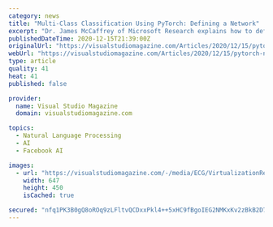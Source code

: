```yaml
---
category: news
title: "Multi-Class Classification Using PyTorch: Defining a Network"
excerpt: "Dr. James McCaffrey of Microsoft Research explains how to define a network in installment No. 2 of his four-part series that will present a complete end-to-end production-quality example of multi-class classification using a PyTorch neural network."
publishedDateTime: 2020-12-15T21:39:00Z
originalUrl: "https://visualstudiomagazine.com/Articles/2020/12/15/pytorch-network.aspx?p=1"
webUrl: "https://visualstudiomagazine.com/Articles/2020/12/15/pytorch-network.aspx?p=1"
type: article
quality: 41
heat: 41
published: false

provider:
  name: Visual Studio Magazine
  domain: visualstudiomagazine.com

topics:
  - Natural Language Processing
  - AI
  - Facebook AI

images:
  - url: "https://visualstudiomagazine.com/-/media/ECG/VirtualizationReview/Images/introimages2014/GEN1BlackAbstractSwirls.jpg"
    width: 647
    height: 450
    isCached: true

secured: "nfq1PK3B0gQ8oROq9zLFltvQCDxxPkl4++5xHC9fBgoIEG2NMKxKv2zBkB2D7B8cw8Nc+g55JcxPGqnCpoWfTpGEDX58s1adkVpUB1JgGgNMk4uNxH12Wc0/+KyESzGXq98clO9pmU36TEbSTE1YMNJ7P+fUm6mWBTJItlRhz/3+FbwwPh3y0UU1/hFjV/aRSVsKzu0FOJGlDPnA5oPZrZEKAQeqkKpBPGjX/ETGUxh22Vi3IZ4CMGcf3SAgWeMVe6wYapgZYJuX3/CXd0GWt6EJGn4lb4LzXmbhsFzJiwyBrjcYj4VJHAL5Ba84kZem8jQjJ7j50yw4gH0zPokjgyk3rvzD8o9y5UWK7Vu4CyM=;6T6Hb+ZhpmTm791nME16Gg=="
---
```


